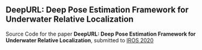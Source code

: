 ## DeepURL: Deep Pose Estimation Framework for Underwater Relative Localization
Source Code for the paper  **DeepURL: Deep Pose Estimation Framework for Underwater Relative Localization**, submitted to [IROS 2020](http://www.iros2020.org/)